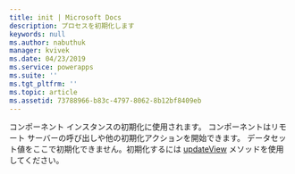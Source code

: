 ```yaml
---
title: init | Microsoft Docs
description: プロセスを初期化します
keywords: null
ms.author: nabuthuk
manager: kvivek
ms.date: 04/23/2019
ms.service: powerapps
ms.suite: ''
ms.tgt_pltfrm: ''
ms.topic: article
ms.assetid: 73788966-b83c-4797-8062-8b12bf8409eb
---
```


コンポーネント インスタンスの初期化に使用されます。 コンポーネントはリモート サーバーの呼び出しや他の初期化アクションを開始できます。 データセット値をここで初期化できません。初期化するには [updateView](../updateview.md) メソッドを使用してください。